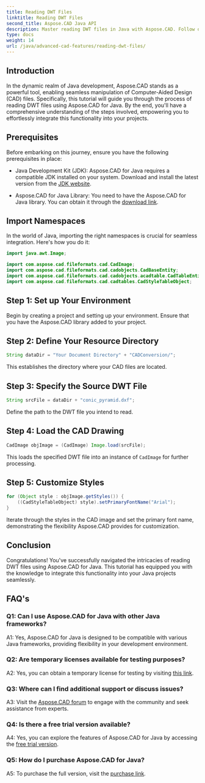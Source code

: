 ```yaml
---
title: Reading DWT Files
linktitle: Reading DWT Files
second_title: Aspose.CAD Java API
description: Master reading DWT files in Java with Aspose.CAD. Follow our step-by-step guide for seamless integration.
type: docs
weight: 14
url: /java/advanced-cad-features/reading-dwt-files/
---
```

## Introduction

In the dynamic realm of Java development, Aspose.CAD stands as a powerful tool, enabling seamless manipulation of Computer-Aided Design (CAD) files. Specifically, this tutorial will guide you through the process of reading DWT files using Aspose.CAD for Java. By the end, you'll have a comprehensive understanding of the steps involved, empowering you to effortlessly integrate this functionality into your projects.

## Prerequisites

Before embarking on this journey, ensure you have the following prerequisites in place:

- Java Development Kit (JDK): Aspose.CAD for Java requires a compatible JDK installed on your system. Download and install the latest version from the [JDK website](https://www.oracle.com/java/technologies/javase-downloads.html).

- Aspose.CAD for Java Library: You need to have the Aspose.CAD for Java library. You can obtain it through the [download link](https://releases.aspose.com/cad/java/).

## Import Namespaces

In the world of Java, importing the right namespaces is crucial for seamless integration. Here's how you do it:

```java
import java.awt.Image;

import com.aspose.cad.fileformats.cad.CadImage;
import com.aspose.cad.fileformats.cad.cadobjects.CadBaseEntity;
import com.aspose.cad.fileformats.cad.cadobjects.acadtable.CadTableEntity;
import com.aspose.cad.fileformats.cad.cadtables.CadStyleTableObject;
```

## Step 1: Set up Your Environment

Begin by creating a project and setting up your environment. Ensure that you have the Aspose.CAD library added to your project.

## Step 2: Define Your Resource Directory

```java
String dataDir = "Your Document Directory" + "CADConversion/";
```

This establishes the directory where your CAD files are located.

## Step 3: Specify the Source DWT File

```java
String srcFile = dataDir + "conic_pyramid.dxf";
```

Define the path to the DWT file you intend to read.

## Step 4: Load the CAD Drawing

```java
CadImage objImage = (CadImage) Image.load(srcFile);
```

This loads the specified DWT file into an instance of `CadImage` for further processing.

## Step 5: Customize Styles

```java
for (Object style : objImage.getStyles()) {
    ((CadStyleTableObject) style).setPrimaryFontName("Arial");
}
```

Iterate through the styles in the CAD image and set the primary font name, demonstrating the flexibility Aspose.CAD provides for customization.

## Conclusion

Congratulations! You've successfully navigated the intricacies of reading DWT files using Aspose.CAD for Java. This tutorial has equipped you with the knowledge to integrate this functionality into your Java projects seamlessly.

## FAQ's

### Q1: Can I use Aspose.CAD for Java with other Java frameworks?

A1: Yes, Aspose.CAD for Java is designed to be compatible with various Java frameworks, providing flexibility in your development environment.

### Q2: Are temporary licenses available for testing purposes?

A2: Yes, you can obtain a temporary license for testing by visiting [this link](https://purchase.aspose.com/temporary-license/).

### Q3: Where can I find additional support or discuss issues?

A3: Visit the [Aspose.CAD forum](https://forum.aspose.com/c/cad/19) to engage with the community and seek assistance from experts.

### Q4: Is there a free trial version available?

A4: Yes, you can explore the features of Aspose.CAD for Java by accessing the [free trial version](https://releases.aspose.com/).

### Q5: How do I purchase Aspose.CAD for Java?

A5: To purchase the full version, visit the [purchase link](https://purchase.aspose.com/buy).

